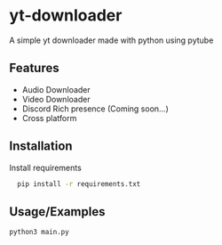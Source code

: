 # yt-downloader

A simple yt downloader made with python using pytube

## Features

- Audio Downloader
- Video Downloader
- Discord Rich presence (Coming soon...)
- Cross platform

## Installation

Install requirements

```bash
  pip install -r requirements.txt
```

## Usage/Examples

```python
python3 main.py
```
